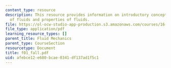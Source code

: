 ```yaml
---
content_type: resource
description: This resource provides information on introductory concepts and definitions
  of fluids and properties of fluids.
file: https://ol-ocw-studio-app-production.s3.amazonaws.com/courses/16-01-unified-engineering-i-ii-iii-iv-fall-2005-spring-2006/afebce12e680bcae0341df137ad1f5c1_f01_fall.pdf
file_type: application/pdf
learning_resource_types: []
parent_title: Fluid Mechanics
parent_type: CourseSection
resourcetype: Document
title: f01_fall.pdf
uid: afebce12-e680-bcae-0341-df137ad1f5c1
---
```

